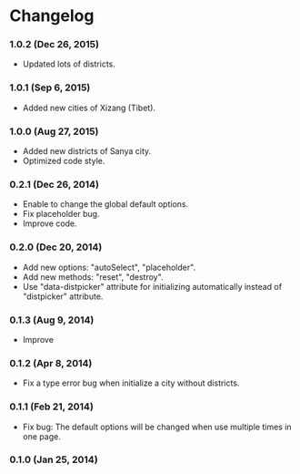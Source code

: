 # Changelog


### 1.0.2 (Dec 26, 2015)

- Updated lots of districts.


### 1.0.1 (Sep 6, 2015)

- Added new cities of Xizang (Tibet).


### 1.0.0 (Aug 27, 2015)

- Added new districts of Sanya city.
- Optimized code style.


### 0.2.1 (Dec 26, 2014)

- Enable to change the global default options.
- Fix placeholder bug.
- Improve code.


### 0.2.0 (Dec 20, 2014)

- Add new options: "autoSelect", "placeholder".
- Add new methods: "reset", "destroy".
- Use "data-distpicker" attribute for initializing automatically instead of "distpicker" attribute.


### 0.1.3 (Aug 9, 2014)

- Improve


### 0.1.2 (Apr 8, 2014)

- Fix a type error bug when initialize a city without districts.


### 0.1.1 (Feb 21, 2014)

- Fix bug: The default options will be changed when use multiple times in one page.


### 0.1.0 (Jan 25, 2014)

